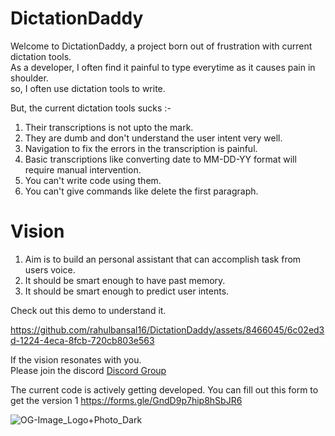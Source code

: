 # DictationDaddy 

Welcome to DictationDaddy, a project born out of frustration with current dictation tools.      
As a developer, I often find it painful to type everytime as it causes pain in shoulder.       
so, I often use dictation tools to write.

But, the current dictation tools sucks :- 
1. Their transcriptions is not upto the mark. 
2. They are dumb and don't understand the user intent very well. 
3. Navigation to fix the errors in the transcription is painful. 
4. Basic transcriptions like converting date to MM-DD-YY format will require manual intervention.  
5. You can't write code using them.
6. You can't give commands like delete the first paragraph.


# Vision
1. Aim is to build an personal assistant that can accomplish task from users voice.
2. It should be smart enough to have past memory.
3. It should be smart enough to predict user intents.

Check out this demo to understand it.


https://github.com/rahulbansal16/DictationDaddy/assets/8466045/6c02ed3d-1224-4eca-8fcb-720cb803e563


If the vision resonates with you.    
Please join the discord [Discord Group](https://discord.gg/WAcBZHvunz)

The current code is actively getting developed.
You can fill out this form to get the version 1
https://forms.gle/GndD9p7hip8hSbJR6

![OG-Image_Logo+Photo_Dark](https://github.com/rahulbansal16/DictationDaddy/assets/8466045/98f58380-041c-43e2-af01-2574a547e7f8)
